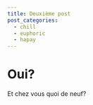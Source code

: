 ```yaml
---
title: Deuxième post
post_categories:
  - chill
  - euphoric
  - hapay
---
```

# Oui?

Et chez vous quoi de neuf?

